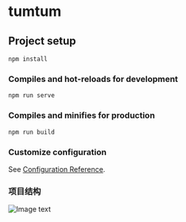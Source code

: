 # tumtum

## Project setup

```
npm install
```

### Compiles and hot-reloads for development

```
npm run serve
```

### Compiles and minifies for production

```
npm run build
```

### Customize configuration

See [Configuration Reference](https://cli.vuejs.org/config/).

### 项目结构

![Image text](https://github.com/Janetljy/TumTum/blob/master/refs/structure.jpeg)
